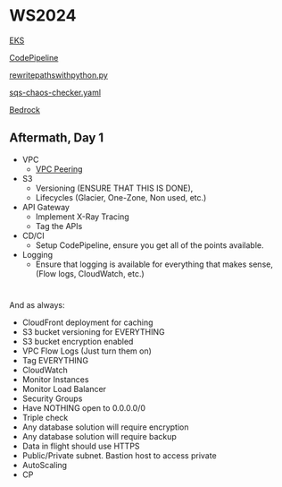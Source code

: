 # WS2024

[EKS](EKS/helper.md)

[CodePipeline](CodePipeline/helper.md)

[rewritepathswithpython.py](Lambda@Edge/rewritepathswithpython.py)

[sqs-chaos-checker.yaml](build-sqs.yaml)

[Bedrock](AI-ML/bedrock.md)

## Aftermath, Day 1
- VPC
    - [VPC Peering](VPC/peering.md)
- S3
    - Versioning (ENSURE THAT THIS IS DONE),
    - Lifecycles (Glacier, One-Zone, Non used, etc.)
- API Gateway
    - Implement X-Ray Tracing
    - Tag the APIs
- CD/CI
    - Setup CodePipeline, ensure you get all of the points available.
- Logging
    - Ensure that logging is available for everything that makes sense, (Flow logs, CloudWatch, etc.)
#

And as always:
- CloudFront deployment for caching
- S3 bucket versioning for EVERYTHING
- S3 bucket encryption enabled
- VPC Flow Logs (Just turn them on)
- Tag EVERYTHING
- CloudWatch
- Monitor Instances
- Monitor Load Balancer
- Security Groups
- Have NOTHING open to 0.0.0.0/0
- Triple check
- Any database solution will require encryption
- Any database solution will require backup
- Data in flight should use HTTPS
- Public/Private subnet. Bastion host to access private
- AutoScaling
- CP

